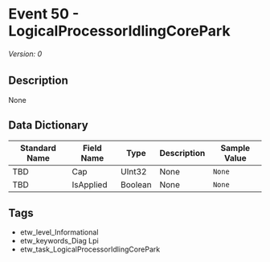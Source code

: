 # Event 50 - LogicalProcessorIdlingCorePark
###### Version: 0

## Description
None

## Data Dictionary
|Standard Name|Field Name|Type|Description|Sample Value|
|---|---|---|---|---|
|TBD|Cap|UInt32|None|`None`|
|TBD|IsApplied|Boolean|None|`None`|

## Tags
* etw_level_Informational
* etw_keywords_Diag Lpi
* etw_task_LogicalProcessorIdlingCorePark